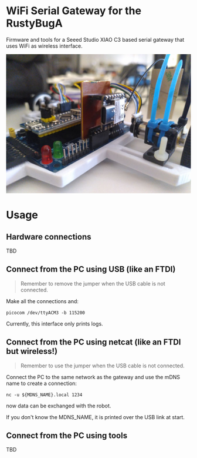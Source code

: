 # WiFi Serial Gateway for the RustyBugA

Firmware and tools for a Seeed Studio XIAO C3 based serial gateway that uses WiFi as wireless interface.

![Description](docs/images/5992470695482871098.jpg)

# Usage
## Hardware connections
TBD

## Connect from the PC using USB (like an FTDI)
> Remember to remove the jumper when the USB cable is not connected.

Make all the connections and:
```
picocom /dev/ttyACM3 -b 115200
```

Currently, this interface only prints logs.

## Connect from the PC using netcat (like an FTDI but wireless!)
> Remember to use the jumper when the USB cable is not connected.

Connect the PC to the same network as the gateway and use the mDNS name to create a connection:
```
nc -u ${MDNS_NAME}.local 1234
```
now data can be exchanged with the robot.

If you don't know the MDNS_NAME, it is printed over the USB link at start.

## Connect from the PC using tools
TBD


